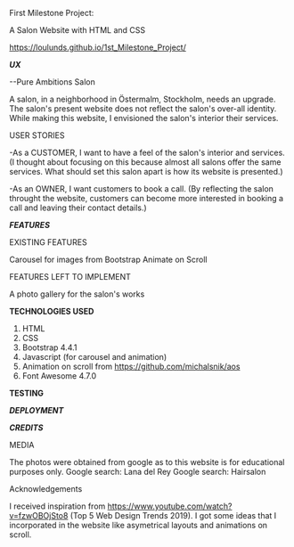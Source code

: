 First Milestone Project: 

   A Salon Website with HTML and CSS 


https://loulunds.github.io/1st_Milestone_Project/

_______________UX_______________

--Pure Ambitions Salon

A salon, in a neighborhood in Östermalm, Stockholm, needs an upgrade. 
The salon's present website does not reflect the salon's over-all identity.
While making this website, I envisioned the salon's interior their services.

USER STORIES

-As a CUSTOMER, I want to have a feel of the salon's interior and services. 
(I thought about focusing on this because almost all salons offer the same services. 
What should set this salon apart is how its website is presented.)

-As an OWNER, I want customers to book a call.
(By reflecting the salon throught the website, customers can become more interested in booking a call
and leaving their contact details.)


_____________FEATURES_____________

EXISTING FEATURES

Carousel for images from Bootstrap
Animate on Scroll 

FEATURES LEFT TO IMPLEMENT

A photo gallery for the salon's works

__________TECHNOLOGIES USED__________

1. HTML
2. CSS
3. Bootstrap 4.4.1
4. Javascript (for carousel and animation)
5. Animation on scroll from https://github.com/michalsnik/aos
6. Font Awesome 4.7.0


________________TESTING________________



_______________DEPLOYMENT_______________

_________________CREDITS_________________

MEDIA

The photos were obtained from google as to this website is for educational purposes only.
Google search: Lana del Rey
Google search: Hairsalon

Acknowledgements

I received inspiration from https://www.youtube.com/watch?v=fzwOBOjSto8 (Top 5 Web Design Trends 2019). 
I got some ideas that I incorporated in the website like asymetrical layouts and animations on scroll. 

